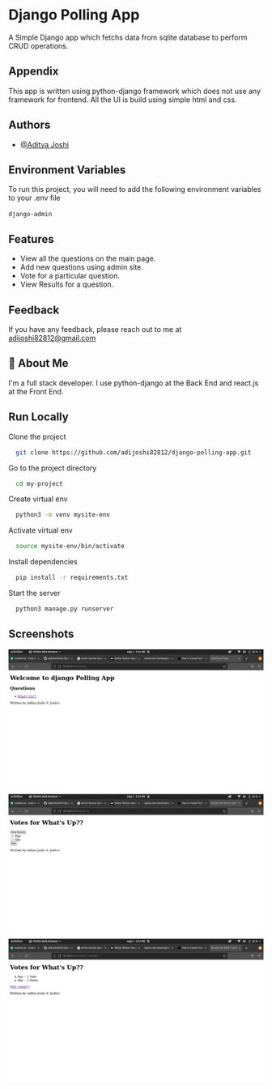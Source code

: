 
# Django Polling App

A Simple Django app which fetchs data from sqlite database to perform CRUD operations.
## Appendix

This app is written using python-django framework which does not use any framework for frontend. All the UI is build using simple html and css.
## Authors

- [@Aditya Joshi](https://www.github.com/adijoshi82812)

  
## Environment Variables

To run this project, you will need to add the following environment variables to your .env file

`django-admin`
## Features

- View all the questions on the main page.
- Add new questions using admin site.
- Vote for a particular question.
- View Results for a question.

  
## Feedback

If you have any feedback, please reach out to me at adijoshi82812@gmail.com

  
## 🚀 About Me
I'm a full stack developer. I use python-django at the Back End and react.js at the Front End.

  
## Run Locally

Clone the project

```bash
  git clone https://github.com/adijoshi82812/django-polling-app.git
```

Go to the project directory

```bash
  cd my-project
```

Create virtual env

```bash
  python3 -m venv mysite-env
```

Activate virtual env

```bash
  source mysite-env/bin/activate
```

Install dependencies

```bash
  pip install -r requirements.txt
```

Start the server

```bash
  python3 manage.py runserver
```

  
## Screenshots

![App Screenshot](https://raw.githubusercontent.com/adijoshi82812/django-polling-app/main/screenshots/1.png)
![App Screenshot](https://raw.githubusercontent.com/adijoshi82812/django-polling-app/main/screenshots/2.png)
![App Screenshot](https://raw.githubusercontent.com/adijoshi82812/django-polling-app/main/screenshots/3.png)

  